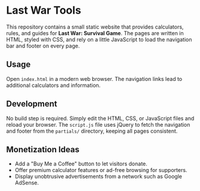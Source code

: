 # Last War Tools

This repository contains a small static website that provides calculators, rules, and guides for **Last War: Survival Game**. The pages are written in HTML, styled with CSS, and rely on a little JavaScript to load the navigation bar and footer on every page.

## Usage

Open `index.html` in a modern web browser. The navigation links lead to additional calculators and information.

## Development

No build step is required. Simply edit the HTML, CSS, or JavaScript files and reload your browser. The `script.js` file uses jQuery to fetch the navigation and footer from the `partials/` directory, keeping all pages consistent.

## Monetization Ideas

- Add a "Buy Me a Coffee" button to let visitors donate.
- Offer premium calculator features or ad-free browsing for supporters.
- Display unobtrusive advertisements from a network such as Google AdSense.

